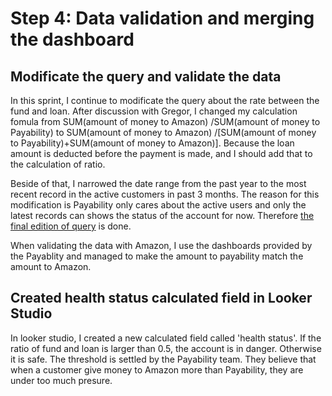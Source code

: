 # Step 4: Data validation and merging the dashboard
## Modificate the query and validate the data
In this sprint, I continue to modificate the query about the rate between the fund and loan. After discussion with Gregor, I changed my calculation fomula from SUM(amount of money to Amazon) /SUM(amount of money to Payability) to SUM(amount of money to Amazon) /[SUM(amount of money to Payability)+SUM(amount of money to Amazon)]. Because the loan amount is deducted before the payment is made, and I should add that to the calculation of ratio.

Beside of that, I narrowed the date range from the past year to the most recent record in the active customers in past 3 months. The reason for this modification is Payability only cares about the active users and only the latest records can shows the status of the account for now. Therefore [the final edition of query](https://github.com/wz2392/nyu-itp-spring23-payability/blob/main/Sprint%205/Loan_service/new_ratio.sql) is done.

When validating the data with Amazon, I use the dashboards provided by the Payablity and managed to make the amount to payability match the amount to Amazon.
## Created health status calculated field in Looker Studio
In looker studio, I created a new calculated field called 'health status'. If the ratio of fund and loan is larger than 0.5, the account is in danger. Otherwise it is safe. The threshold is settled by the Payability team. They believe that when a customer give money to Amazon more than Payability, they are under too much presure.
